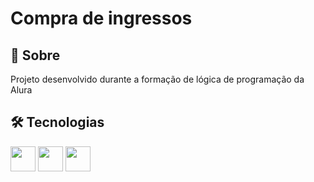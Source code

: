 <h1>Compra de ingressos</h1>

<h2>📝 Sobre</h2>
<p>Projeto desenvolvido durante a formação de lógica de programação da Alura</p>

<h2>🛠 Tecnologias</h2>
<div>
  <img loading="lazy" src="https://cdn.jsdelivr.net/gh/devicons/devicon@latest/icons/html5/html5-original.svg" width="40" height="40"/>
  <img loading="lazy" src="https://cdn.jsdelivr.net/gh/devicons/devicon@latest/icons/css3/css3-original.svg" width="40" height="40"/>
  <img loading="lazy" src="https://cdn.jsdelivr.net/gh/devicons/devicon@latest/icons/javascript/javascript-original.svg" width="40" height="40"/>
</div>
